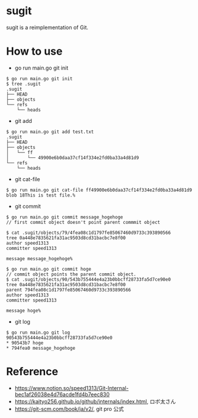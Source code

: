 # sugit
sugit is a reimplementation of Git.


# How to use

- go run main.go git init
```
$ go run main.go git init
$ tree .sugit
.sugit
├── HEAD
├── objects
└── refs
    └── heads
```
- git add
```
$ go run main.go git add test.txt
.sugit
├── HEAD
├── objects
│   └── ff
│       └── 49900e6b0daa37cf14f334e2fd0ba33a4d81d9
└── refs
    └── heads
```
- git cat-file
```
$ go run main.go git cat-file ff49900e6b0daa37cf14f334e2fd0ba33a4d81d9
blob 18This is test file.%
```
- git commit
```
$ go run main.go git commit message_hogehoge
// first commit object doesn't point parent commmit object

$ cat .sugit/objects/79/4fea08c1d1797fe85067460d9733c393890566
tree 0a448e7835621fa31ac9503d8cd31bacbc7e8f00
author speed1313
committer speed1313

message message_hogehoge%

$ go run main.go git commit hoge
// commit object points the parent commit object.
$ cat .sugit/objects/90/543b755444e4a23b0bbcff28733fa5d7ce90e0
tree 0a448e7835621fa31ac9503d8cd31bacbc7e8f00
parent 794fea08c1d1797fe85067460d9733c393890566
author speed1313
committer speed1313

message hoge%
```

- git log
```
$ go run main.go git log
90543b755444e4a23b0bbcff28733fa5d7ce90e0
* 90543b7 hoge
* 794fea0 message_hogehoge
```




# Reference
- https://www.notion.so/speed1313/Git-Internal-bec1af26038e4d76acde1fd4b7eec830
- https://kaityo256.github.io/github/internals/index.html, ロボ太さん
- https://git-scm.com/book/ja/v2/,   git pro 公式